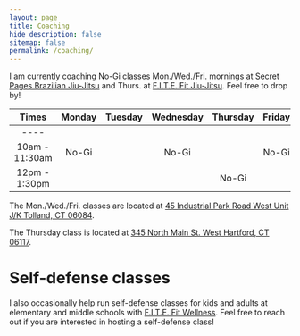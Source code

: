 ```yaml
---
layout: page
title: Coaching
hide_description: false
sitemap: false
permalink: /coaching/
---
```


I am currently coaching No-Gi classes Mon./Wed./Fri. mornings at [Secret Pages Brazilian Jiu-Jitsu](http://secretpagesbjj.com/) and Thurs. at [F.I.T.E. Fit Jiu-Jitsu](https://www.joinfitefit.com/schedule). Feel free to drop by!


| Times           | Monday      | Tuesday |  Wednesday  | Thursday |  Friday   |
| :----:          |    :----:   | :----:  |     :---:   |  :----:  |  :----:   |
| ----            |             |         |             |          |           |
| 10am - 11:30am  |  No-Gi      |         |    No-Gi    |          |  No-Gi    |
| 12pm - 1:30pm   |             |         |             |  No-Gi   |           |


The Mon./Wed./Fri. classes are located at [45 Industrial Park Road West Unit J/K Tolland, CT 06084](https://www.google.com/maps/place/45+Industrial+Park+Rd+W+j+k,+Tolland,+CT+06084/@41.8616852,-72.4229091,17z/data=!3m1!4b1!4m5!3m4!1s0x89e6f426970fa11f:0xcb089c41736fdb9e!8m2!3d41.8616812!4d-72.4207151). 

The Thursday class is located at [345 North Main St. West Hartford, CT 06117](https://www.google.com/maps/place/The+Yoga+Shop+of+West+Hartford/@41.785193,-72.7501027,17z/data=!3m2!4b1!5s0x89e7ab7d9f8cf487:0x7edf0a3aa0b03665!4m5!3m4!1s0x89e7ab7d0bc80e0f:0x7cee13b0e15787a1!8m2!3d41.785189!4d-72.7479087).

<!--
![Pans](/assets/img/Pans.jpg)

{:.image-caption}
*(Left to right: Rodrigo Gabriel Silva Mariani, Jozef Chen, David Ian Monserrate, Rafael Leite Borges.)*
-->

# Self-defense classes
I also occasionally help run self-defense classes for kids and adults at elementary and middle schools with [F.I.T.E. Fit Wellness](https://www.joinfitefit.com/about). Feel free to reach out if you are interested in hosting a self-defense class!




